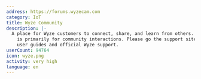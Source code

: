 ```yaml
---
address: https://forums.wyzecam.com
category: IoT
title: Wyze Community
description: |-
  A place for Wyze customers to connect, share, and learn from others. This community
    is primarily for community interactions. Please go the support site for product
    user guides and official Wyze support.
userCount: 94764
icon: wyze.png
activity: very high
language: en
---
```

